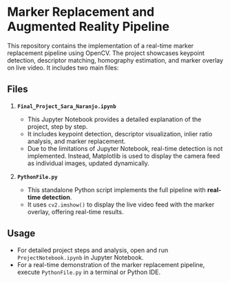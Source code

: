 # Marker Replacement and Augmented Reality Pipeline

This repository contains the implementation of a real-time marker replacement pipeline using OpenCV. The project showcases keypoint detection, descriptor matching, homography estimation, and marker overlay on live video. It includes two main files:

## **Files**

1. **`Final_Project_Sara_Naranjo.ipynb`**
   - This Jupyter Notebook provides a detailed explanation of the project, step by step.
   - It includes keypoint detection, descriptor visualization, inlier ratio analysis, and marker replacement.
   - Due to the limitations of Jupyter Notebook, real-time detection is not implemented. Instead, Matplotlib is used to display the camera feed as individual images, updated dynamically.

2. **`PythonFile.py`**
   - This standalone Python script implements the full pipeline with **real-time detection**.
   - It uses `cv2.imshow()` to display the live video feed with the marker overlay, offering real-time results.

## **Usage**

- For detailed project steps and analysis, open and run `ProjectNotebook.ipynb` in Jupyter Notebook.
- For a real-time demonstration of the marker replacement pipeline, execute `PythonFile.py` in a terminal or Python IDE.

